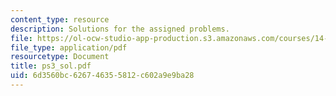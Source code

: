 ```yaml
---
content_type: resource
description: Solutions for the assigned problems.
file: https://ol-ocw-studio-app-production.s3.amazonaws.com/courses/14-02-principles-of-macroeconomics-fall-2004/6d3560bc626746355812c602a9e9ba28_ps3_sol.pdf
file_type: application/pdf
resourcetype: Document
title: ps3_sol.pdf
uid: 6d3560bc-6267-4635-5812-c602a9e9ba28
---
```


